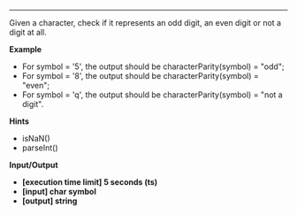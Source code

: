 ---
Given a character, check if it represents an odd digit, an even digit or not a digit at all.

**Example**

-   For symbol = '5', the output should be
characterParity(symbol) = "odd";
-   For symbol = '8', the output should be
characterParity(symbol) = "even";
-   For symbol = 'q', the output should be
characterParity(symbol) = "not a digit".

**Hints**
-   isNaN()
-   parseInt()

**Input/Output**

-   **[execution time limit] 5 seconds (ts)**
-   **[input] char symbol**
-   **[output] string**
